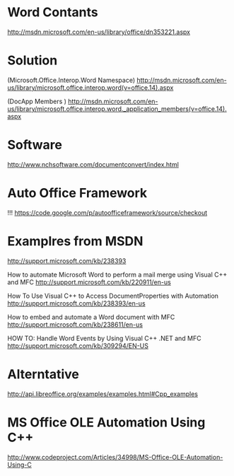 # Word Contants

http://msdn.microsoft.com/en-us/library/office/dn353221.aspx

# Solution
(Microsoft.Office.Interop.Word Namespace) http://msdn.microsoft.com/en-us/library/microsoft.office.interop.word(v=office.14).aspx

(DocApp Members ) http://msdn.microsoft.com/en-us/library/microsoft.office.interop.word._application_members(v=office.14).aspx

# Software
http://www.nchsoftware.com/documentconvert/index.html

# Auto Office Framework
!!! https://code.google.com/p/autoofficeframework/source/checkout

# Examplres from MSDN
http://support.microsoft.com/kb/238393

How to automate Microsoft Word to perform a mail merge using Visual C++ and MFC
http://support.microsoft.com/kb/220911/en-us

How To Use Visual C++ to Access DocumentProperties with Automation
http://support.microsoft.com/kb/238393/en-us

How to embed and automate a Word document with MFC
http://support.microsoft.com/kb/238611/en-us

HOW TO: Handle Word Events by Using Visual C++ .NET and MFC
http://support.microsoft.com/kb/309294/EN-US

# Alterntative 
http://api.libreoffice.org/examples/examples.html#Cpp_examples

# MS Office OLE Automation Using C++
http://www.codeproject.com/Articles/34998/MS-Office-OLE-Automation-Using-C